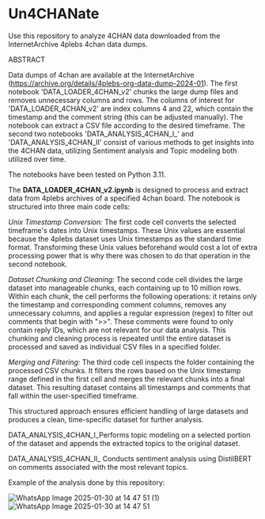 # Un4CHANate
Use this repository to analyze 4CHAN data downloaded from the InternetArchive 4plebs 4chan data dumps. 

ABSTRACT

Data dumps of 4chan are available at the InternetArchive (https://archive.org/details/4plebs-org-data-dump-2024-01). The first notebook 'DATA_LOADER_4CHAN_v2' chunks the large dump files and removes unnecessary columns and rows. The columns of interest for 'DATA_LOADER_4CHAN_v2' are index columns 4 and 22, which contain the timestamp and the comment string (this can be adjusted manually). The notebook can extract a CSV file according to the desired timeframe. The second two notebooks 'DATA_ANALYSIS_4CHAN_I_' and 'DATA_ANALYSIS_4CHAN_II' consist of various methods to get insights into the 4CHAN data, utilizing Sentiment analysis and Topic modeling both utilized over time. 

The notebooks have been tested on Python 3.11. 


The **DATA_LOADER_4CHAN_v2.ipynb** is designed to process and extract data from 4plebs archives of a specified 4chan board. The notebook is structured into three main code cells:

*Unix Timestamp Conversion:* The first code cell converts the selected timeframe's dates into Unix timestamps. These Unix values are essential because the 4plebs dataset uses Unix timestamps as the standard time format. Transforming these Unix values beforehand would cost a lot of extra processing power that is why there was chosen to do that operation in the second notebook.

*Dataset Chunking and Cleaning:* The second code cell divides the large dataset into manageable chunks, each containing up to 10 million rows. Within each chunk, the cell performs the following operations: it retains only the timestamp and corresponding comment columns, removes any unnecessary columns, and applies a regular expression (regex) to filter out comments that begin with ">>". These comments were found to only contain reply IDs, which are not relevant for our data analysis. This chunking and cleaning process is repeated until the entire dataset is processed and saved as individual CSV files in a specified folder.

*Merging and Filtering:* The third code cell inspects the folder containing the processed CSV chunks. It filters the rows based on the Unix timestamp range defined in the first cell and merges the relevant chunks into a final dataset. This resulting dataset contains all timestamps and comments that fall within the user-specified timeframe.

This structured approach ensures efficient handling of large datasets and produces a clean, time-specific dataset for further analysis.

DATA_ANALYSIS_4CHAN_I_Performs topic modeling on a selected portion of the dataset and appends the extracted topics to the original dataset.

DATA_ANALYSIS_4CHAN_II_ Conducts sentiment analysis using DistilBERT on comments associated with the most relevant topics.

Example of the analysis done by this repository:

![WhatsApp Image 2025-01-30 at 14 47 51 (1)](https://github.com/user-attachments/assets/f0771737-ff1a-4353-8443-01304ed334af)
![WhatsApp Image 2025-01-30 at 14 47 51](https://github.com/user-attachments/assets/dd542d05-5888-4f4d-84c6-4ec725f57133)



